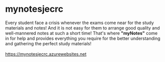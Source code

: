 # mynotesjecrc
Every student face a crisis whenever the exams come near for the study materials and notes!
And it is not easy for them to arrange good quality and well-mannered notes at such a short time! 
That's where <b>"myNotes"</b> come in for help and provides everything you require for the better understanding and gathering the perfect study materials!  
<br>
<a href = "https://mynotesjecrc.azurewebsites.net">https://mynotesjecrc.azurewebsites.net  </a>
